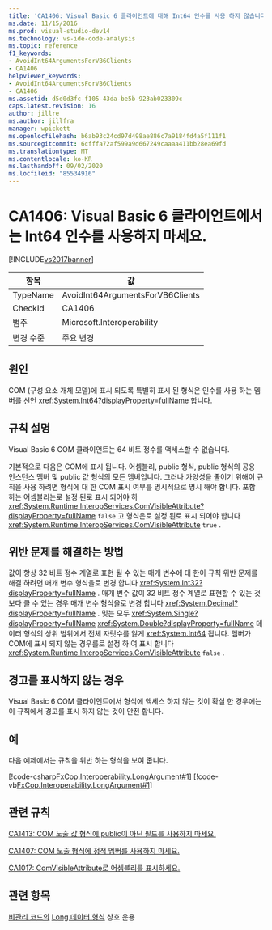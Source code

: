 ```yaml
---
title: 'CA1406: Visual Basic 6 클라이언트에 대해 Int64 인수를 사용 하지 않습니다. | Microsoft Docs'
ms.date: 11/15/2016
ms.prod: visual-studio-dev14
ms.technology: vs-ide-code-analysis
ms.topic: reference
f1_keywords:
- AvoidInt64ArgumentsForVB6Clients
- CA1406
helpviewer_keywords:
- AvoidInt64ArgumentsForVB6Clients
- CA1406
ms.assetid: d5d0d3fc-f105-43da-be5b-923ab023309c
caps.latest.revision: 16
author: jillre
ms.author: jillfra
manager: wpickett
ms.openlocfilehash: b6ab93c24cd97d498ae886c7a9184fd4a5f111f1
ms.sourcegitcommit: 6cfffa72af599a9d667249caaaa411bb28ea69fd
ms.translationtype: MT
ms.contentlocale: ko-KR
ms.lasthandoff: 09/02/2020
ms.locfileid: "85534916"
---
```

# <a name="ca1406-avoid-int64-arguments-for-visual-basic-6-clients"></a>CA1406: Visual Basic 6 클라이언트에서는 Int64 인수를 사용하지 마세요.
[!INCLUDE[vs2017banner](../includes/vs2017banner.md)]

|항목|값|
|-|-|
|TypeName|AvoidInt64ArgumentsForVB6Clients|
|CheckId|CA1406|
|범주|Microsoft.Interoperability|
|변경 수준|주요 변경|

## <a name="cause"></a>원인
 COM (구성 요소 개체 모델)에 표시 되도록 특별히 표시 된 형식은 인수를 사용 하는 멤버를 선언 <xref:System.Int64?displayProperty=fullName> 합니다.

## <a name="rule-description"></a>규칙 설명
 Visual Basic 6 COM 클라이언트는 64 비트 정수를 액세스할 수 없습니다.

 기본적으로 다음은 COM에 표시 됩니다. 어셈블리, public 형식, public 형식의 공용 인스턴스 멤버 및 public 값 형식의 모든 멤버입니다. 그러나 가양성을 줄이기 위해이 규칙을 사용 하려면 형식에 대 한 COM 표시 여부를 명시적으로 명시 해야 합니다. 포함 하는 어셈블리는로 설정 된로 표시 되어야 하 <xref:System.Runtime.InteropServices.ComVisibleAttribute?displayProperty=fullName> `false` 고 형식은로 설정 된로 표시 되어야 합니다 <xref:System.Runtime.InteropServices.ComVisibleAttribute> `true` .

## <a name="how-to-fix-violations"></a>위반 문제를 해결하는 방법
 값이 항상 32 비트 정수 계열로 표현 될 수 있는 매개 변수에 대 한이 규칙 위반 문제를 해결 하려면 매개 변수 형식을로 변경 합니다 <xref:System.Int32?displayProperty=fullName> . 매개 변수 값이 32 비트 정수 계열로 표현할 수 있는 것 보다 클 수 있는 경우 매개 변수 형식을로 변경 합니다 <xref:System.Decimal?displayProperty=fullName> . 및는 모두 <xref:System.Single?displayProperty=fullName> <xref:System.Double?displayProperty=fullName> 데이터 형식의 상위 범위에서 전체 자릿수를 잃게 <xref:System.Int64> 됩니다. 멤버가 COM에 표시 되지 않는 경우를로 설정 하 여 표시 합니다 <xref:System.Runtime.InteropServices.ComVisibleAttribute> `false` .

## <a name="when-to-suppress-warnings"></a>경고를 표시하지 않는 경우
 Visual Basic 6 COM 클라이언트에서 형식에 액세스 하지 않는 것이 확실 한 경우에는이 규칙에서 경고를 표시 하지 않는 것이 안전 합니다.

## <a name="example"></a>예
 다음 예제에서는 규칙을 위반 하는 형식을 보여 줍니다.

 [!code-csharp[FxCop.Interoperability.LongArgument#1](../snippets/csharp/VS_Snippets_CodeAnalysis/FxCop.Interoperability.LongArgument/cs/FxCop.Interoperability.LongArgument.cs#1)]
 [!code-vb[FxCop.Interoperability.LongArgument#1](../snippets/visualbasic/VS_Snippets_CodeAnalysis/FxCop.Interoperability.LongArgument/vb/FxCop.Interoperability.LongArgument.vb#1)]

## <a name="related-rules"></a>관련 규칙
 [CA1413: COM 노출 값 형식에 public이 아닌 필드를 사용하지 마세요.](../code-quality/ca1413-avoid-non-public-fields-in-com-visible-value-types.md)

 [CA1407: COM 노출 형식에 정적 멤버를 사용하지 마세요.](../code-quality/ca1407-avoid-static-members-in-com-visible-types.md)

 [CA1017: ComVisibleAttribute로 어셈블리를 표시하세요.](../code-quality/ca1017-mark-assemblies-with-comvisibleattribute.md)

## <a name="see-also"></a>관련 항목
 [비관리 코드의](https://msdn.microsoft.com/library/ccb68ce7-b0e9-4ffb-839d-03b1cd2c1258) [Long 데이터 형식](https://msdn.microsoft.com/library/b4770c34-1804-4f8c-b512-c10b0893e516) 상호 운용
